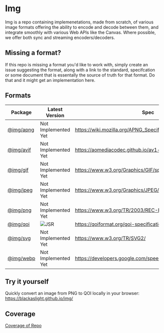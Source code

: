 # Img

Img is a repo containing implemenetations, made from scratch, of various image
formats offering the ability to encode and decode between them, and integrate
smoothly with various Web APIs like the Canvas. Where possible, we offer both
sync and streaming encoders/decoders.

## Missing a format?

If this repo is missing a format you'd like to work with, simply create an issue
suggesting the format, along with a link to the standard, specifcation or some
document that is essentally the source of truth for that format. Do that and it
might get an implementation here.

## Formats

| Package                               | Latest Version                         | Spec                                                         |
| ------------------------------------- | -------------------------------------- | ------------------------------------------------------------ |
| [@img/apng](https://jsr.io/@img/apng) | Not Implemented Yet                    | https://wiki.mozilla.org/APNG_Specification                  |
| [@img/avif](https://jsr.io/@img/avif) | Not Implemented Yet                    | https://aomediacodec.github.io/av1-avif/v1.1.0.html          |
| [@img/gif](https://jsr.io/@img/gif)   | Not Implemented Yet                    | https://www.w3.org/Graphics/GIF/spec-gif89a.txt              |
| [@img/jpeg](https://jsr.io/@img/jpeg) | Not Implemented Yet                    | https://www.w3.org/Graphics/JPEG/jfif3.pdf                   |
| [@img/png](https://jsr.io/@img/png)   | Not Implemented Yet                    | https://www.w3.org/TR/2003/REC-PNG-20031110/                 |
| [@img/qoi](https://jsr.io/@img/qoi)   | ![JSR](https://jsr.io/badges/@img/qoi) | https://qoiformat.org/qoi-specification.pdf                  |
| [@img/svg](https://jsr.io/@img/svg)   | Not Implemented Yet                    | https://www.w3.org/TR/SVG2/                                  |
| [@img/webp](https://jsr.io/@img/webp) | Not Implemented Yet                    | https://developers.google.com/speed/webp/docs/riff_container |

## Try it yourself

Quickly convert an image from PNG to QOI locally in your browser:
https://blackaslight.github.io/img/

## Coverage

[Coverage of Repo](https://blackaslight.github.io/img/coverage)
